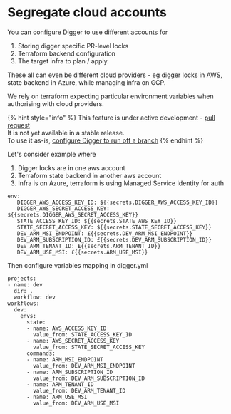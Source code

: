 # Segregate cloud accounts

You can configure Digger to use different accounts for&#x20;

1. Storing digger specific PR-level locks
2. Terraform backend configuration
3. The target infra to plan / apply.

These all can even be different cloud providers - eg digger locks in AWS, state backend in Azure,  while managing infra on GCP.

We rely on terraform expecting particular environment variables when authorising with cloud providers.

{% hint style="info" %}
This feature is under active development - [pull request](https://github.com/diggerhq/digger/pull/209)\
It is not yet available in a stable release.\
To use it as-is, [configure Digger to run off a branch](https://docs.digger.dev/configuration/versioning)
{% endhint %}

Let's consider example where

1. Digger locks are in one aws account
2. Terraform state backend in another aws account
3. Infra is on Azure, terraform is using Managed Service Identity for auth

```
env:
   DIGGER_AWS_ACCESS_KEY_ID: ${{secrets.DIGGER_AWS_ACCESS_KEY_ID}}
   DIGGER_AWS_SECRET_ACCESS_KEY: ${{secrets.DIGGER_AWS_SECRET_ACCESS_KEY}}
   STATE_ACCESS_KEY_ID: ${{secrets.STATE_AWS_KEY_ID}}
   STATE_SECRET_ACCESS_KEY: ${{secrets.STATE_SECRET_ACCESS_KEY}}
   DEV_ARM_MSI_ENDPOINT: £{{secrets.DEV_ARM_MSI_ENDPOINT}}
   DEV_ARM_SUBSCRIPTION_ID: £{{secrets.DEV_ARM_SUBSCRIPTION_ID}}
   DEV_ARM_TENANT_ID: £{{secrets.ARM_TENANT_ID}}
   DEV_ARM_USE_MSI: £{{secrets.ARM_USE_MSI}}
```

Then configure variables mapping in digger.yml

```
projects:
- name: dev
  dir: .
  workflow: dev
workflows:
  dev:
    envs:
      state:
      - name: AWS_ACCESS_KEY_ID
        value_from: STATE_ACCESS_KEY_ID
      - name: AWS_SECRET_ACCESS_KEY
        value_from: STATE_SECRET_ACCESS_KEY
      commands:
      - name: ARM_MSI_ENDPOINT
        value_from: DEV_ARM_MSI_ENDPOINT
      - name: ARM_SUBSCRIPTION_ID
        value_from: DEV_ARM_SUBSCRIPTION_ID
      - name: ARM_TENANT_ID
        value_from: DEV_ARM_TENANT_ID
      - name: ARM_USE_MSI
        value_from: DEV_ARM_USE_MSI
```

